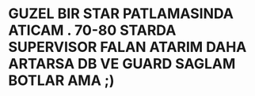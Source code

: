 # GUZEL BIR STAR PATLAMASINDA ATICAM . 70-80 STARDA SUPERVISOR FALAN ATARIM DAHA ARTARSA DB VE GUARD SAGLAM BOTLAR AMA ;)
